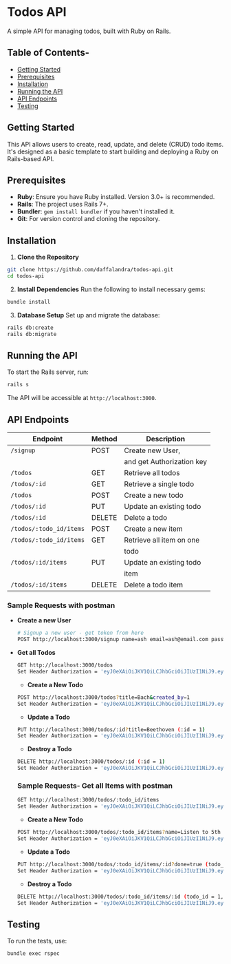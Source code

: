 # Todos API
 A simple API for managing todos, built with Ruby on Rails.
 ## Table of Contents- 
 - [Getting Started](#getting-started)
 - [Prerequisites](#prerequisites)
 - [Installation](#installation)
 - [Running the API](#running-the-api)
 - [API Endpoints](#api-endpoints)
 - [Testing](#testing)
 
 ## Getting Started
 This API allows users to create, read, update, and delete (CRUD) todo items. It's designed as a
 basic template to start building and deploying a Ruby on Rails-based API.
 ## Prerequisites
 - **Ruby**: Ensure you have Ruby installed. Version 3.0+ is recommended.
 - **Rails**: The project uses Rails 7+.
 - **Bundler**: `gem install bundler` if you haven't installed it.
 - **Git**: For version control and cloning the repository.
   
## Installation
 1. **Clone the Repository**
   ```bash
   git clone https://github.com/daffalandra/todos-api.git
   cd todos-api
   ```
 2. **Install Dependencies**
   Run the following to install necessary gems:
   ```bash
   bundle install
   ```
 3. **Database Setup**
   Set up and migrate the database:
   ```bash
   rails db:create
   rails db:migrate
   ```
 ## Running the API
 To start the Rails server, run:
 ```bash
 rails s
 ```
 The API will be accessible at `http://localhost:3000`.
 ## API Endpoints
 | Endpoint                | Method | Description              |
 |-------------------------|--------|--------------------------|
 | `/signup`               | POST   | Create new User,         |
 |                         |        | and get Authorization key|
 | `/todos`                | GET    | Retrieve all todos       |
 | `/todos/:id`            | GET    | Retrieve a single todo   |
 | `/todos`                | POST   | Create a new todo        |
 | `/todos/:id`            | PUT    | Update an existing todo  |
 | `/todos/:id`            | DELETE | Delete a todo            |
 | `/todos/:todo_id/items` | POST   | Create a new item        |
 | `/todos/:todo_id/items` | GET    | Retrieve all item on one |
 |                         |        | todo                     |
 | `/todos/:id/items`      | PUT    | Update an existing todo  |
 |                         |        | item                     |
 | `/todos/:id/items`      | DELETE | Delete a todo item       |
 
 
### Sample Requests with postman
- **Create a new User**
  ```bash
  # Signup a new user - get token from here
  POST http://localhost:3000/signup name=ash email=ash@email.com password=foobar password_confirmation=foobar
  ```
- **Get all Todos** 
  ```bash
  GET http://localhost:3000/todos
  Set Header Authorization = 'eyJ0eXAiOiJKV1QiLCJhbGciOiJIUzI1NiJ9.eyJ1c2VyX2lkIjozLCJleHAiOjE0ODg5MDEyNjR9.7txvLgDzFdX5NIUGYb3W45oNIXinwB_ITu3jdlG5Dds'
  ```
  - **Create a New Todo**
  ```bash
  POST http://localhost:3000/todos?title=Bach&created_by=1
  Set Header Authorization = 'eyJ0eXAiOiJKV1QiLCJhbGciOiJIUzI1NiJ9.eyJ1c2VyX2lkIjozLCJleHAiOjE0ODg5MDEyNjR9.7txvLgDzFdX5NIUGYb3W45oNIXinwB_ITu3jdlG5Dds'
  ```
  - **Update a Todo**
  ```bash
  PUT http://localhost:3000/todos/:id?title=Beethoven (:id = 1)
  Set Header Authorization = 'eyJ0eXAiOiJKV1QiLCJhbGciOiJIUzI1NiJ9.eyJ1c2VyX2lkIjozLCJleHAiOjE0ODg5MDEyNjR9.7txvLgDzFdX5NIUGYb3W45oNIXinwB_ITu3jdlG5Dds'
  ```
  - **Destroy a Todo** 
  ```bash
  DELETE http://localhost:3000/todos/:id (:id = 1)
  Set Header Authorization = 'eyJ0eXAiOiJKV1QiLCJhbGciOiJIUzI1NiJ9.eyJ1c2VyX2lkIjozLCJleHAiOjE0ODg5MDEyNjR9.7txvLgDzFdX5NIUGYb3W45oNIXinwB_ITu3jdlG5Dds'
  ```
  ### Sample Requests- **Get all Items** with postman
  ```bash
  GET http://localhost:3000/todos/:todo_id/items
  Set Header Authorization = 'eyJ0eXAiOiJKV1QiLCJhbGciOiJIUzI1NiJ9.eyJ1c2VyX2lkIjozLCJleHAiOjE0ODg5MDEyNjR9.7txvLgDzFdX5NIUGYb3W45oNIXinwB_ITu3jdlG5Dds'
  ```
  - **Create a New Todo**
  ```bash
  POST http://localhost:3000/todos/:todo_id/items?name=Listen to 5th Symphony&done=false (todo_id = 1)
  Set Header Authorization = 'eyJ0eXAiOiJKV1QiLCJhbGciOiJIUzI1NiJ9.eyJ1c2VyX2lkIjozLCJleHAiOjE0ODg5MDEyNjR9.7txvLgDzFdX5NIUGYb3W45oNIXinwB_ITu3jdlG5Dds'
  ```
  - **Update a Todo**
  ```bash
  PUT http://localhost:3000/todos/:todo_id/items/:id?done=true (todo_id = 1, id = 1)
  Set Header Authorization = 'eyJ0eXAiOiJKV1QiLCJhbGciOiJIUzI1NiJ9.eyJ1c2VyX2lkIjozLCJleHAiOjE0ODg5MDEyNjR9.7txvLgDzFdX5NIUGYb3W45oNIXinwB_ITu3jdlG5Dds'
  ```
  - **Destroy a Todo** 
  ```bash
  DELETE http://localhost:3000/todos/:todo_id/items/:id (todo_id = 1, id = 1)
  Set Header Authorization = 'eyJ0eXAiOiJKV1QiLCJhbGciOiJIUzI1NiJ9.eyJ1c2VyX2lkIjozLCJleHAiOjE0ODg5MDEyNjR9.7txvLgDzFdX5NIUGYb3W45oNIXinwB_ITu3jdlG5Dds'
  ```
 ## Testing
 To run the tests, use:
 ```bash
 bundle exec rspec
 ```
